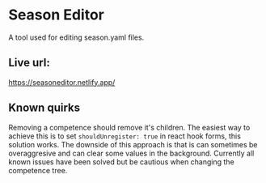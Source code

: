 # Season Editor

A tool used for editing season.yaml files.

## Live url:

https://seasoneditor.netlify.app/

## Known quirks

Removing a competence should remove it's children. The easiest way to achieve this is to set `shouldUnregister: true` in react hook forms, this solution works. The downside of this approach is that is can sometimes be overaggresive and can clear some values in the background. Currently all known issues have been solved but be cautious when changing the competence tree.
